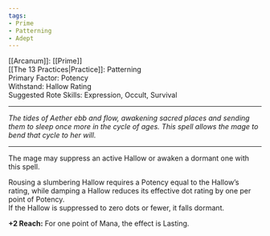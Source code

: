```yaml
---
tags:
- Prime
- Patterning
- Adept
---
```


[[Arcanum]]: [[Prime]]\
[[The 13 Practices|Practice]]: Patterning\
Primary Factor: Potency\
Withstand: Hallow Rating\
Suggested Rote Skills: Expression, Occult, Survival

---

_The tides of Aether ebb and flow, awakening sacred places and sending them to sleep once more in the cycle of ages. This spell allows the mage to bend that cycle to her will._

---

The mage may suppress an active Hallow or awaken a dormant one with this spell.

Rousing a slumbering Hallow requires a Potency equal to the Hallow’s rating, while damping a Hallow reduces its effective dot rating by one per point of Potency.\
If the Hallow is suppressed to zero dots or fewer, it falls dormant.

**+2 Reach:** For one point of Mana, the effect is Lasting.